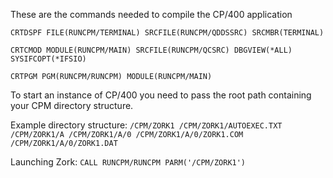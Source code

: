 
These are the commands needed to compile the CP/400 application

`
CRTDSPF FILE(RUNCPM/TERMINAL) SRCFILE(RUNCPM/QDDSSRC) SRCMBR(TERMINAL)
`

`
CRTCMOD MODULE(RUNCPM/MAIN) SRCFILE(RUNCPM/QCSRC) DBGVIEW(*ALL) SYSIFCOPT(*IFSIO)
`

`
CRTPGM PGM(RUNCPM/RUNCPM) MODULE(RUNCPM/MAIN)
`

To start an instance of CP/400 you need to pass the root
path containing your CPM directory structure.

Example directory structure:
`
/CPM/ZORK1
/CPM/ZORK1/AUTOEXEC.TXT
/CPM/ZORK1/A
/CPM/ZORK1/A/0
/CPM/ZORK1/A/0/ZORK1.COM
/CPM/ZORK1/A/0/ZORK1.DAT
`

Launching Zork:
`
CALL RUNCPM/RUNCPM PARM('/CPM/ZORK1') 
`
